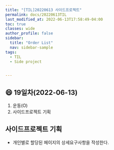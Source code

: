 ```yaml
---
title: "[TIL]20220613 사이드프로젝트"
permalink: docs/20220613TIL
last_modified_at: 2022-06-13T17:58:49-04:00
toc: true
classes: wide
author_profile: false
sidebar:
  title: "Order List"
  nav: sidebar-sample
tags:
  - TIL
  - Side project
  

---
```


## :smile: 19일차(2022-06-13)


1. 운동(O)
2. 사이드프로젝트 기획

## 사이드프로젝트 기획
 - 개인별로 할당된 페이지의 상세요구사항을 작성한다.